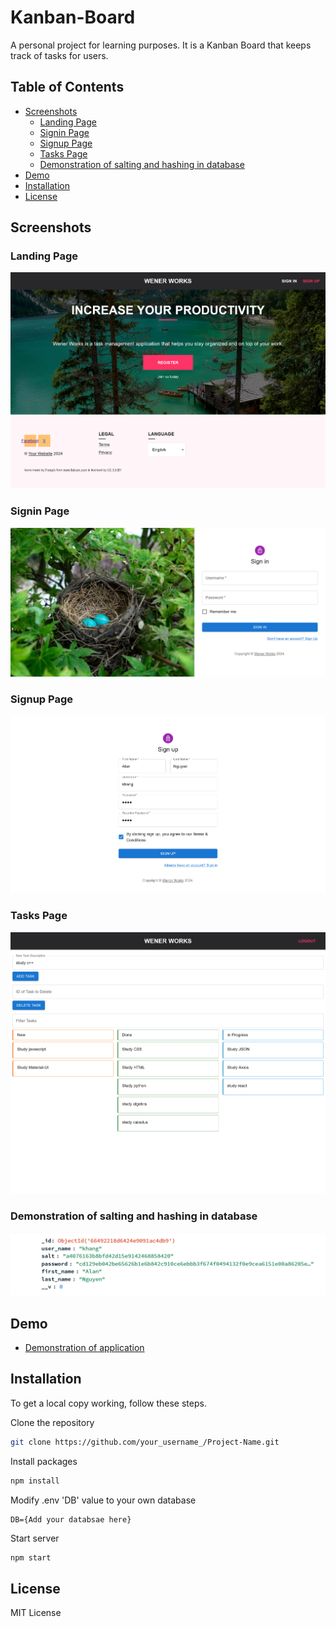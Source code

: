 # Kanban-Board
A personal project for learning purposes. It is a Kanban Board that keeps track of tasks for users.

## Table of Contents
- [Screenshots](#screenshots)
    - [Landing Page](#landing-page)
    - [Signin Page](#signin-page)
    - [Signup Page](#signup-page)
    - [Tasks Page](#tasks-page)
    - [Demonstration of salting and hashing in database](#demonstration-of-salting-and-hashing-in-database)
- [Demo](#demo)
- [Installation](#installation)
- [License](#license)

## Screenshots
### Landing Page
![home][home]

### Signin Page
![signin][signin]

### Signup Page
![signup][signup]

### Tasks Page
![tasks][tasks]

### Demonstration of salting and hashing in database
![salthash][salthash]

[home]: public/imgs/home_ex.png
[signin]: public/imgs/signin_ex.png
[signup]: public/imgs/signup_ex.png
[tasks]: public/imgs/tasks_ex.png
[salthash]: public/imgs/salthash_ex.png

## Demo
- [Demonstration of application](https://youtu.be/T3VKXPoGUYg)

## Installation
To get a local copy working, follow these steps.

Clone the repository
```sh
git clone https://github.com/your_username_/Project-Name.git
```

Install packages
```sh
npm install
```

Modify .env 'DB' value to your own database
```
DB={Add your databsae here}
```

Start server
```sh
npm start
```

## License
MIT License